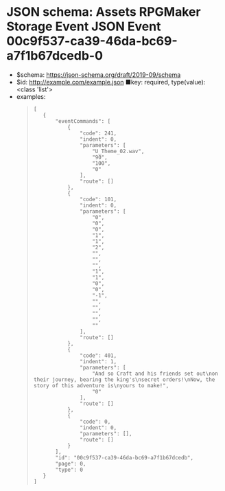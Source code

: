 ﻿# JSON schema: Assets RPGMaker Storage Event JSON Event 00c9f537-ca39-46da-bc69-a7f1b67dcedb-0

* $schema: https://json-schema.org/draft/2019-09/schema
* $id: http://example.com/example.json
■key: required, type(value): <class 'list'>
* examples:
    >```
    >[
    >    {
    >        "eventCommands": [
    >            {
    >                "code": 241,
    >                "indent": 0,
    >                "parameters": [
    >                    "U_Theme_02.wav",
    >                    "90",
    >                    "100",
    >                    "0"
    >                ],
    >                "route": []
    >            },
    >            {
    >                "code": 101,
    >                "indent": 0,
    >                "parameters": [
    >                    "0",
    >                    "0",
    >                    "0",
    >                    "1",
    >                    "1",
    >                    "2",
    >                    "",
    >                    "",
    >                    "",
    >                    "1",
    >                    "1",
    >                    "0",
    >                    "0",
    >                    "-1",
    >                    "",
    >                    "",
    >                    "",
    >                    "",
    >                    ""
    >                ],
    >                "route": []
    >            },
    >            {
    >                "code": 401,
    >                "indent": 1,
    >                "parameters": [
    >                    "And so Craft and his friends set out\non their journey, bearing the king's\nsecret orders!\nNow, the story of this adventure is\nyours to make!",
    >                    "0"
    >                ],
    >                "route": []
    >            },
    >            {
    >                "code": 0,
    >                "indent": 0,
    >                "parameters": [],
    >                "route": []
    >            }
    >        ],
    >        "id": "00c9f537-ca39-46da-bc69-a7f1b67dcedb",
    >        "page": 0,
    >        "type": 0
    >    }
    >]
    >```
